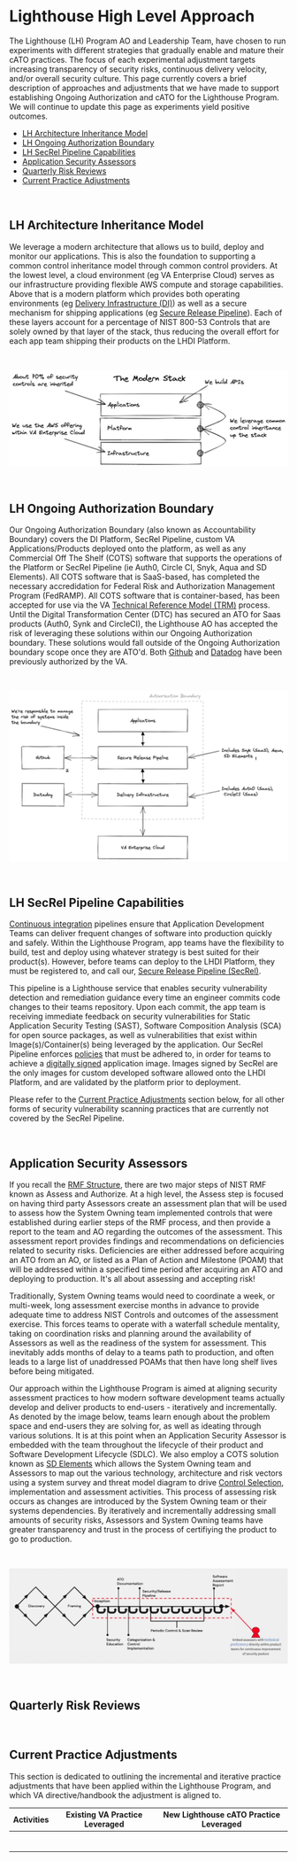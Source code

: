 # Lighthouse High Level Approach

The Lighthouse (LH) Program AO and Leadership Team, have chosen to run experiments with different strategies that gradually enable and mature their cATO practices. The focus of each experimental adjustment targets increasing transparency of security risks, continuous delivery velocity, and/or overall security culture. This page currently covers a brief description of approaches and adjustments that we have made to support establishing Ongoing Authorization and cATO for the Lighthouse Program. We will continue to update this page as experiments yield positive outcomes.

- [LH Architecture Inheritance Model](#lh-architecture-inheritance-model)
- [LH Ongoing Authorization Boundary](#lh-ongoing-authorization-boundary)
- [LH SecRel Pipeline Capabilities](#lh-secrel-pipeline-capabilities)
- [Application Security Assessors](#application-security-assessors)
- [Quarterly Risk Reviews](#quarterly-risk-reviews)
- [Current Practice Adjustments](#current-practice-adjustments)

<br/>

## LH Architecture Inheritance Model
We leverage a modern architecture that allows us to build, deploy and monitor our applications. This is also the foundation to supporting a common control inheritance model through common control providers. At the lowest level, a cloud environment (eg VA Enterprise Cloud) serves as our infrastructure providing flexible AWS compute and storage capabilities. Above that is a modern platform which provides both operating environments (eg [Delivery Infrastructure (DI)](platform.md)) as well as a secure mechanism for shipping applications (eg [Secure Release Pipeline](pipeline.md)). Each of these layers account for a percentage of NIST 800-53 Controls that are solely owned by that layer of the stack, thus reducing the overall effort for each app team shipping their products on the LHDI Platform.

<br/>

![Technology Stack!](images/architecture.png "Technology Stack")

<br/>

## LH Ongoing Authorization Boundary
Our Ongoing Authorization Boundary (also known as Accountability Boundary) covers the DI Platform, SecRel Pipeline, custom VA Applications/Products deployed onto the platform, as well as any Commercial Off The Shelf (COTS) software that supports the operations of the Platform or SecRel Pipeline (ie Auth0, Circle CI, Snyk, Aqua and SD Elements). All COTS software that is SaaS-based, has completed the necessary accredidation for Federal Risk and Authorization Management Program (FedRAMP). All COTS software that is container-based, has been accepted for use via the VA [Technical Reference Model (TRM)](https://oit.va.gov/Services/TRM/TRMHomePage.aspx) process.  Until the Digital Transformation Center (DTC) has secured an ATO for Saas products (Auth0, Synk and CircleCI), the Lighthouse AO has accepted the risk of leveraging these solutions within our Ongoing Authorization boundary. These solutions would fall outside of the Ongoing Authorization boundary scope once they are ATO'd. Both [Github](https://www.oit.va.gov/marketplace/product/details/get/github) and [Datadog](https://www.oit.va.govmarketplace/product/details/get/datadog) have been previously authorized by the VA.

<br/>

![Boundary!](images/boundary.png "Boundary")

<br/>

## LH SecRel Pipeline Capabilities
[Continuous integration](https://www.martinfowler.com/articles/continuousIntegration.html) pipelines ensure that Application Development Teams can deliver frequent changes of software into production quickly and safely. Within the Lighthouse Program, app teams have the flexibility to build, test and deploy using whatever strategy is best suited for their product(s). However, before teams can deploy to the LHDI Platform, they must be registered to, and call our, [Secure Release Pipeline (SecRel)](https://department-of-veterans-affairs.github.io/lighthouse-tornado). 

This pipeline is a Lighthouse service that enables security vulnerability detection and remediation guidance every time an engineer commits code changes to their teams repository. Upon each commit, the app team is receiving immediate feedback on security vulnerabilities for Static Application Security Testing (SAST), Software Composition Analysis (SCA) for open source packages, as well as vulnerabilities that exist within Image(s)/Container(s) being leveraged by the application. Our SecRel Pipeline enforces [policies](policy.md) that must be adhered to, in order for teams to achieve a [digitally signed](https://csrc.nist.gov/glossary/term/digital_signature) application image. Images signed by SecRel are the only images for custom developed software allowed onto the LHDI Platform, and are validated by the platform prior to deployment.

Please refer to the [Current Practice Adjustments](#current-practice-adjustments) section below, for all other forms of security vulnerability scanning practices that are currently not covered by the SecRel Pipeline.

<br/>

## Application Security Assessors
If you recall the [RMF Structure](overview.md), there are two major steps of NIST RMF known as Assess and Authorize. At a high level, the Assess step is focused on having third party Assessors create an assessment plan that will be used to assess how the System Owning team implemented controls that were established during earlier steps of the RMF process, and then provide a report to the team and AO regarding the outcomes of the assessment. This assessment report provides findings and recommendations on deficiencies related to security risks. Deficiencies are either addressed before acquiring an ATO from an AO, or listed as a Plan of Action and Milestone (POAM) that will be addressed within a specified time period after acquiring an ATO and deploying to production. It's all about assessing and accepting risk!

Traditionally, System Owning teams would need to coordinate a week, or multi-week, long assessment exercise months in advance to provide adequate time to address NIST Controls and outcomes of the assessment exercise. This forces teams to operate with a waterfall schedule mentality, taking on coordination risks and planning around the availability of Assessors as well as the readiness of the system for assessment. This inevitably adds months of delay to a teams path to production, and often leads to a large list of unaddressed POAMs that then have long shelf lives before being mitigated.

Our approach within the Lighthouse Program is aimed at aligning security assessment practices to how modern software development teams actually develop and deliver products to end-users - iteratively and incrementally. As denoted by the image below, teams learn enough about the problem space and end-users they are solving for, as well as ideating through various solutions. It is at this point when an Application Security Assessor is embedded with the team throughout the lifecycle of their product and Software Development Lifecycle (SDLC). We also employ a COTS solution known as [SD Elements](https://www.securitycompass.com/sdelements/) which allows the System Owning team and Assessors to map out the various technology, architecture and risk vectors using a system survey and threat model diagram to drive [Control Selection](selection.md), implementation and assessment activities. This process of assessing risk occurs as changes are introduced by the System Owning team or their systems dependencies. By iteratively and incrementally addressing small amounts of security risks, Assessors and System Owning teams have greater transparency and trust in the process of certifiying the product to go to production.

<br/>

![AppAssessor!](images/AppAssessor.png "AppAssessor")

<br/>

## Quarterly Risk Reviews

<br/>

## Current Practice Adjustments
This section is dedicated to outlining the incremental and iterative practice adjustments that have been applied within the Lighthouse Program, and which VA directive/handbook the adjustment is aligned to.

| Activities | Existing VA Practice Leveraged | New Lighthouse cATO Practice Leveraged |
|------------|:------------------------------:|:--------------------------------------:|
|            |                                |                                        |
|            |                                |                                        |
|            |                                |                                        |
|            |                                |                                        |
|            |                                |                                        |
|            |                                |                                        |
|            |                                |                                        |

